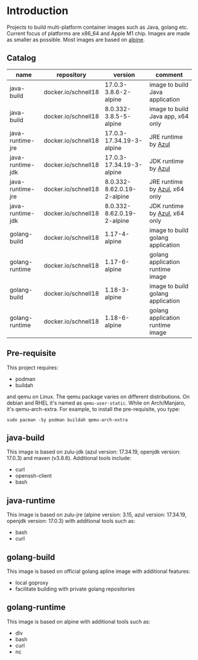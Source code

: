 # Introduction

Projects to build multi-platform container images such as Java, golang etc.
Current focus of platforms are x86\_64 and Apple M1 chip. Images are made as
smaller as possible. Most images are based on [alpine][2].

## Catalog

| name               | repository                 | version                    | comment                             |
| ------------------ | -------------------------- | -------------------------- | ----------------------------------- |
| java-build         | docker.io/schnell18        | 17.0.3-3.8.6-2-alpine      | image to build Java application     |
| java-build         | docker.io/schnell18        | 8.0.332-3.8.5-5-alpine     | image to build Java app, x64 only   |
| java-runtime-jre   | docker.io/schnell18        | 17.0.3-17.34.19-3-alpine   | JRE runtime by [Azul][1]            |
| java-runtime-jdk   | docker.io/schnell18        | 17.0.3-17.34.19-3-alpine   | JDK runtime by [Azul][1]            |
| java-runtime-jre   | docker.io/schnell18        | 8.0.332-8.62.0.19-2-alpine | JRE runtime by [Azul][1], x64 only  |
| java-runtime-jdk   | docker.io/schnell18        | 8.0.332-8.62.0.19-2-alpine | JDK runtime by [Azul][1], x64 only  |
| golang-build       | docker.io/schnell18        | 1.17-4-alpine              | image to build golang application   |
| golang-runtime     | docker.io/schnell18        | 1.17-6-alpine              | golang application runtime image    |
| golang-build       | docker.io/schnell18        | 1.18-3-alpine              | image to build golang application   |
| golang-runtime     | docker.io/schnell18        | 1.18-6-alpine              | golang application runtime image    |

## Pre-requisite

This project requires:

- podman
- buildah

and qemu on Linux. The qemu package varies on different distributions. On
debian and RHEL it's named as `qemu-user-static`. While on Arch/Manjaro, it's
qemu-arch-extra. For example, to install the pre-requisite, you type:

    sudo pacman -Sy podman buildah qemu-arch-extra

## java-build

This image is based on zulu-jdk (azul version: 17.34.19, openjdk version:
17.0.3) and maven (v3.8.6).
Additional tools include:

- curl
- openssh-client
- bash

## java-runtime

This image is based on zulu-jre (alpine version: 3.15, azul version: 17.34.19,
openjdk version: 17.0.3) with additional tools such as:

- bash
- curl

## golang-build

This image is based on official golang apline image with additional features:

- local goproxy
- facilitate building with private golang repositories

## golang-runtime

This image is based on alpine with additional tools such as:

- dlv
- bash
- curl
- nc

[1]: https://www.azul.com/downloads/?package=jdk
[2]: https://alpinelinux.org/
